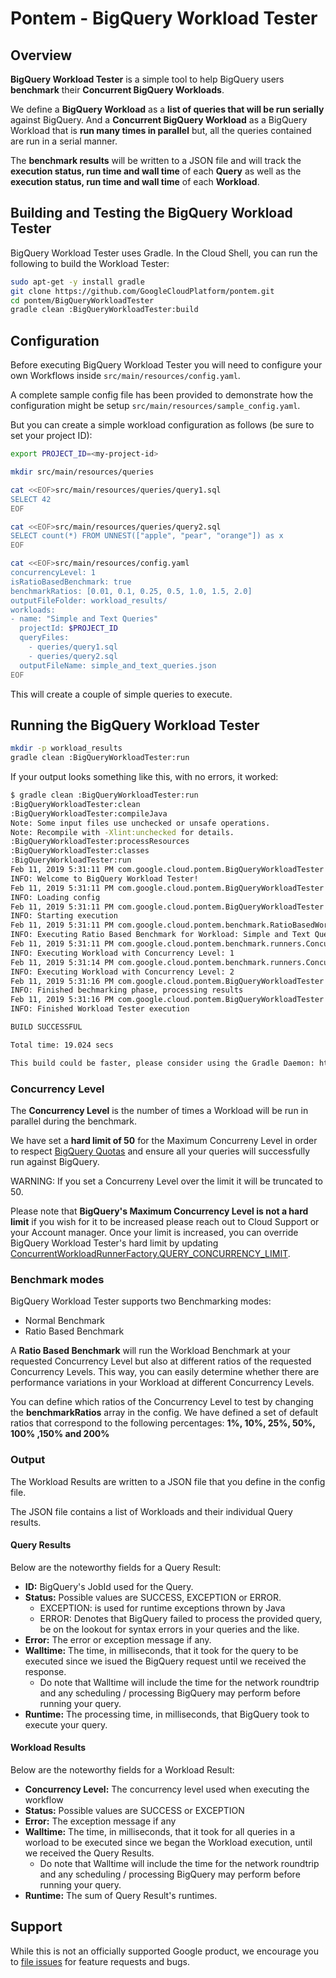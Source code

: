 # Pontem - BigQuery Workload Tester

## Overview

**BigQuery Workload Tester** is a simple tool to help BigQuery users
**benchmark** their **Concurrent BigQuery Workloads**.

We define a **BigQuery Workload** as a **list of queries that will be run
serially** against BigQuery. And a **Concurrent BigQuery Workload** as a
BigQuery Workload that is **run many times in parallel** but, all the queries
contained are run in a serial manner.

The **benchmark results** will be written to a JSON file and will track the
**execution status, run time and wall time** of each **Query** as well as the
**execution status, run time and wall time** of each **Workload**.

## Building and Testing the BigQuery Workload Tester

BigQuery Workload Tester uses Gradle. In the Cloud Shell, you can run the following
to build the Workload Tester:

```bash
sudo apt-get -y install gradle
git clone https://github.com/GoogleCloudPlatform/pontem.git
cd pontem/BigQueryWorkloadTester
gradle clean :BigQueryWorkloadTester:build
```

## Configuration

Before executing BigQuery Workload Tester you will need to configure your own
Workflows inside `src/main/resources/config.yaml`.

A complete sample config file has been provided to demonstrate how the configuration
might be setup `src/main/resources/sample_config.yaml`.

But you can create a simple workload configuration as follows (be sure to set your project ID):

```bash
export PROJECT_ID=<my-project-id>

mkdir src/main/resources/queries

cat <<EOF>src/main/resources/queries/query1.sql
SELECT 42
EOF

cat <<EOF>src/main/resources/queries/query2.sql
SELECT count(*) FROM UNNEST(["apple", "pear", "orange"]) as x
EOF

cat <<EOF>src/main/resources/config.yaml
concurrencyLevel: 1
isRatioBasedBenchmark: true
benchmarkRatios: [0.01, 0.1, 0.25, 0.5, 1.0, 1.5, 2.0]
outputFileFolder: workload_results/
workloads:
- name: "Simple and Text Queries"
  projectId: $PROJECT_ID
  queryFiles:
    - queries/query1.sql
    - queries/query2.sql
  outputFileName: simple_and_text_queries.json
EOF
```

This will create a couple of simple queries to execute.

## Running the BigQuery Workload Tester

```bash
mkdir -p workload_results
gradle clean :BigQueryWorkloadTester:run
```

If your output looks something like this, with no errors, it worked:

```bash
$ gradle clean :BigQueryWorkloadTester:run
:BigQueryWorkloadTester:clean
:BigQueryWorkloadTester:compileJava
Note: Some input files use unchecked or unsafe operations.
Note: Recompile with -Xlint:unchecked for details.
:BigQueryWorkloadTester:processResources
:BigQueryWorkloadTester:classes
:BigQueryWorkloadTester:run
Feb 11, 2019 5:31:11 PM com.google.cloud.pontem.BigQueryWorkloadTester main
INFO: Welcome to BigQuery Workload Tester!
Feb 11, 2019 5:31:11 PM com.google.cloud.pontem.BigQueryWorkloadTester main
INFO: Loading config
Feb 11, 2019 5:31:11 PM com.google.cloud.pontem.BigQueryWorkloadTester main
INFO: Starting execution
Feb 11, 2019 5:31:11 PM com.google.cloud.pontem.benchmark.RatioBasedWorkloadBenchmark run
INFO: Executing Ratio Based Benchmark for Workload: Simple and Text Queries
Feb 11, 2019 5:31:11 PM com.google.cloud.pontem.benchmark.runners.ConcurrentWorkloadRunner run
INFO: Executing Workload with Concurrency Level: 1
Feb 11, 2019 5:31:14 PM com.google.cloud.pontem.benchmark.runners.ConcurrentWorkloadRunner run
INFO: Executing Workload with Concurrency Level: 2
Feb 11, 2019 5:31:16 PM com.google.cloud.pontem.BigQueryWorkloadTester main
INFO: Finished bechmarking phase, processing results
Feb 11, 2019 5:31:16 PM com.google.cloud.pontem.BigQueryWorkloadTester main
INFO: Finished Workload Tester execution

BUILD SUCCESSFUL

Total time: 19.024 secs

This build could be faster, please consider using the Gradle Daemon: https://docs.gradle.org/2.12/userguide/gradle_daemon.html
```

### Concurrency Level

The **Concurrency Level** is the number of times a Workload will be run in
parallel during the benchmark.

We have set a **hard limit of 50** for the Maximum Concurreny Level in order to
respect [BigQuery Quotas](https://cloud.google.com/bigquery/quotas) and ensure
all your queries will successfully run against BigQuery.

WARNING: If you set a Concurreny Level over the limit it will be truncated to
50.

Please note that **BigQuery's Maximum Concurrency Level is not a hard limit** if
you wish for it to be increased please reach out to Cloud Support or your
Account manager. Once your limit is increased, you can override BigQuery
Workload Tester's hard limit by updating
[ConcurrentWorkloadRunnerFactory.QUERY_CONCURRENCY_LIMIT](https://github.com/GoogleCloudPlatform/pontem/blob/9e7e27a3c03e6da9a0dc77c41e182a6b25693516/BigQueryWorkloadTester/src/main/java/com/google/cloud/pontem/benchmark/runners/ConcurrentWorkloadRunnerFactory.java#L38).

### Benchmark modes

BigQuery Workload Tester supports two Benchmarking modes:

*   Normal Benchmark
*   Ratio Based Benchmark

A **Ratio Based Benchmark** will run the Workload Benchmark at your requested
Concurrency Level but also at different ratios of the requested Concurrency
Levels. This way, you can easily determine whether there are performance
variations in your Workload at different Concurrency Levels.

You can define which ratios of the Concurrency Level to test by changing the
**benchmarkRatios** array in the config. We have defined a set of default ratios
that correspond to the following percentages: **1%, 10%, 25%, 50%, 100% ,150%
and 200%**

### Output

The Workload Results are written to a JSON file that you define in the config
file.

The JSON file contains a list of Workloads and their individual Query results.

#### Query Results

Below are the noteworthy fields for a Query Result:

*   **ID:** BigQuery's JobId used for the Query.
*   **Status:** Possible values are SUCCESS, EXCEPTION or ERROR.
    *   EXCEPTION: is used for runtime exceptions thrown by Java
    *   ERROR: Denotes that BigQuery failed to process the provided query, be on
        the lookout for syntax errors in your queries and the like.
*   **Error:** The error or exception message if any.
*   **Walltime:** The time, in milliseconds, that it took for the query to be
    executed since we isued the BigQuery request until we received the response.
    *   Do note that Walltime will include the time for the network roundtrip
        and any scheduling / processing BigQuery may perform before running your
        query.
*   **Runtime:** The processing time, in milliseconds, that BigQuery took to
    execute your query.

#### Workload Results

Below are the noteworthy fields for a Workload Result:

*   **Concurrency Level:** The concurrency level used when executing the
    workflow
*   **Status:** Possible values are SUCCESS or EXCEPTION
*   **Error:** The exception message if any
*   **Walltime:** The time, in milliseconds, that it took for all queries in a
    worload to be executed since we began the Workload execution, until we
    received the Query Results.
    *   Do note that Walltime will include the time for the network roundtrip
        and any scheduling / processing BigQuery may perform before running your
        query.
*   **Runtime:** The sum of Query Result's runtimes.

## Support

While this is not an officially supported Google product, we encourage you to
[file issues](https://github.com/GoogleCloudPlatform/pontem/issues/new) for
feature requests and bugs.


